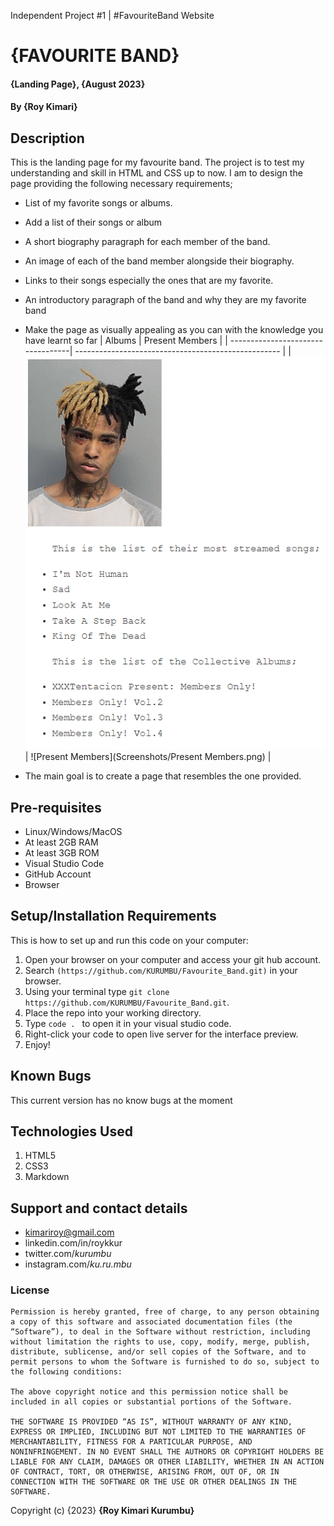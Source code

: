 Independent Project #1 |
 #FavouriteBand Website


# {FAVOURITE BAND}
#### {Landing Page}, {August 2023}
#### By **{Roy Kimari}**
## Description
This is the landing page for my favourite band. The project is to test my understanding and skill in HTML and CSS up to now. I am to design the page providing the following necessary requirements;
* List of my favorite songs or albums.
* Add a list of their songs or album
* A short biography paragraph for each member of the band.
* An image of each of the band member alongside their biography.
* Links to their songs especially the ones that are my favorite. 
* An introductory paragraph of the band and why they are my favorite band
* Make the page as visually appealing as you can with the knowledge you have learnt so far
| Albums | Present Members |
| ----------------------------------| --------------------------------------------------- |
| ![Albums](Screenshots/Albums.png) | ![Present Members](Screenshots/Present Members.png) |

* The main goal is to create a page that resembles the one provided.

## Pre-requisites
- Linux/Windows/MacOS
- At least 2GB RAM
- At least 3GB ROM
- Visual Studio Code
- GitHub Account
- Browser
## Setup/Installation Requirements
This is how to set up and run this code on your computer:

1. Open your browser on your computer and access your git hub account.
2. Search ```(https://github.com/KURUMBU/Favourite_Band.git)``` in your browser.
3. Using your terminal type ```git clone https://github.com/KURUMBU/Favourite_Band.git```.
4. Place the repo into your working directory.
5. Type ```code . ``` to open it in your visual studio code.
6. Right-click your code to open live server for the interface preview.
7. Enjoy!
## Known Bugs
This current version has no know bugs at the moment
## Technologies Used
<ol>
<li>HTML5</li>
<li>CSS3</li>
<li>Markdown</li>
</ol>

## Support and contact details

- kimariroy@gmail.com
- linkedin.com/in/roykkur
- twitter.com/_kurumbu_
- instagram.com/_ku.ru.mbu_

### License
```
Permission is hereby granted, free of charge, to any person obtaining a copy of this software and associated documentation files (the “Software”), to deal in the Software without restriction, including without limitation the rights to use, copy, modify, merge, publish, distribute, sublicense, and/or sell copies of the Software, and to permit persons to whom the Software is furnished to do so, subject to the following conditions:

The above copyright notice and this permission notice shall be included in all copies or substantial portions of the Software.

THE SOFTWARE IS PROVIDED “AS IS”, WITHOUT WARRANTY OF ANY KIND, EXPRESS OR IMPLIED, INCLUDING BUT NOT LIMITED TO THE WARRANTIES OF MERCHANTABILITY, FITNESS FOR A PARTICULAR PURPOSE, AND NONINFRINGEMENT. IN NO EVENT SHALL THE AUTHORS OR COPYRIGHT HOLDERS BE LIABLE FOR ANY CLAIM, DAMAGES OR OTHER LIABILITY, WHETHER IN AN ACTION OF CONTRACT, TORT, OR OTHERWISE, ARISING FROM, OUT OF, OR IN CONNECTION WITH THE SOFTWARE OR THE USE OR OTHER DEALINGS IN THE SOFTWARE.
```


Copyright (c) {2023} **{Roy Kimari Kurumbu}**
